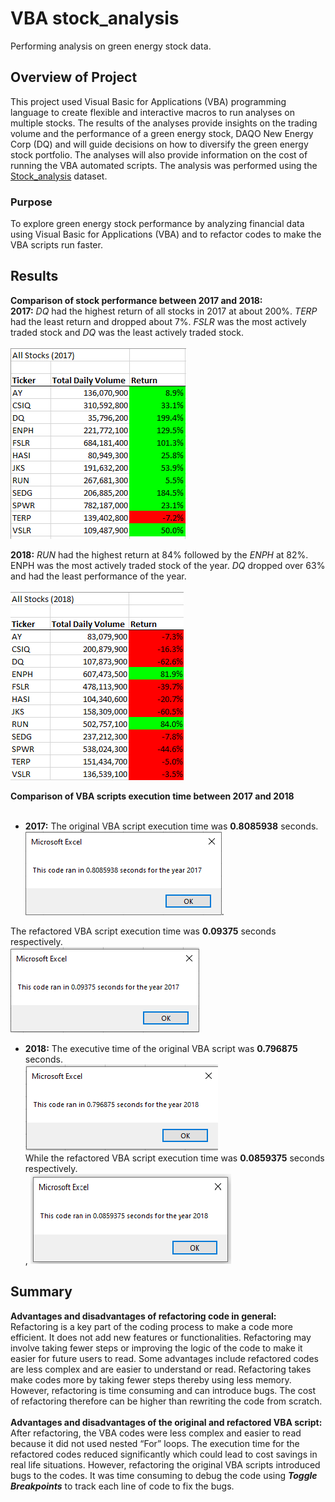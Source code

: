 # VBA stock_analysis
Performing analysis on green energy stock data.

## Overview of Project
This project used Visual Basic for Applications (VBA) programming language to create flexible and interactive macros to run analyses on multiple stocks. The results of the analyses provide insights on the trading volume and the performance of a green energy stock, DAQO New Energy Corp (DQ) and will guide decisions on how to diversify the green energy stock portfolio. The analyses will also provide information on the cost of running the VBA automated scripts. The analysis was performed using the [Stock_analysis](https://github.com/aobasuyi/stock_analysis/blob/main/VBA_Challenge.xlsm) dataset.

### Purpose
To explore green energy stock performance by analyzing financial data using Visual Basic for Applications (VBA) and to refactor codes to make the VBA scripts run faster.

## Results

**Comparison of stock performance between 2017 and 2018:**<br />
**2017:** *DQ* had the highest return of all stocks in 2017 at about 200%. *TERP* had the least return and dropped about 7%. *FSLR* was the most actively traded stock and *DQ* was the least actively traded stock.<br /><br /> *![VBA_Challenge 2017](Module%202_Resources/VBA_Challenge_All%20Stocks_2017.png)*<br />

**2018:** *RUN* had the highest return at 84% followed by the *ENPH* at 82%. ENPH was the most actively traded stock of the year. *DQ* dropped over 63% and had the least performance of the year. <br /><br />![image](Module%202_Resources/VBA%20Challenge_All%20Stocks_2018.png)
<br />

**Comparison of VBA scripts execution time between 2017 and 2018** <br /><br />
- **2017:** The original VBA script execution time was **0.8085938** seconds. <br />
*![Original_2017](Module%202_Resources/VBA_Original_2017.png)*. <br /> 

The refactored VBA script execution time was **0.09375** seconds respectively. <br />
*![Refactored_2017](Module%202_Resources/VBA_Challenge_2017.png)* <br />

- **2018:** The executive time of the original VBA script was **0.796875** seconds.<br />
*![Original_2018](Module%202_Resources/VBA_Original_2018.png)*<br />
While the refactored VBA script execution time was **0.0859375** seconds respectively.
<br />, *![Refactored_2018](Module%202_Resources/VBA_Challenge_2018%20.png)*
 
## Summary
**Advantages and disadvantages of refactoring code in general:** <br />
Refactoring is a key part of the coding process to make a code more efficient. It does not add new features or functionalities. Refactoring may involve taking fewer steps or improving the logic of the code to make it easier for future users to read. Some advantages include refactored codes are less complex and are easier to understand or read.  Refactoring takes make codes more by taking fewer steps thereby using less memory. However, refactoring is time consuming and can introduce bugs. The cost of refactoring therefore can be higher than rewriting the code from scratch.<br /><br />
**Advantages and disadvantages of the original and refactored VBA script:**<br />
After refactoring, the VBA codes were less complex and easier to read because it did not used nested “For” loops. The execution time for the refactored codes reduced significantly which could lead to cost savings in real life situations. However, refactoring the original VBA scripts introduced bugs to the codes. It was time consuming to debug the code using ***Toggle Breakpoints*** to track each line of code to fix the bugs.
